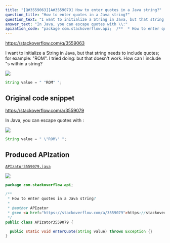 ```yaml
---
title: "[Q#3559063][A#3559079] How to enter quotes in a Java string?"
question_title: "How to enter quotes in a Java string?"
question_text: "I want to initialize a String in Java, but that string needs to include quotes; for example: \"ROM\". I tried doing: but that doesn't work. How can I include \"s within a string?"
answer_text: "In Java, you can escape quotes with \\:"
apization_code: "package com.stackoverflow.api;  /**  * How to enter quotes in a Java string?  *  * @author APIzator  * @see <a href=\"https://stackoverflow.com/a/3559079\">https://stackoverflow.com/a/3559079</a>  */ public class APIzator3559079 {    public static void enterQuote(String value) throws Exception {} }"
---
```


https://stackoverflow.com/q/3559063

I want to initialize a String in Java, but that string needs to include quotes; for example: &quot;ROM&quot;. I tried doing:
but that doesn&#x27;t work. How can I include &quot;s within a string?


<div class="code-logo"><img src="/stackoverflow.png" /></div>

```java
String value = " "ROM" ";
```


## Original code snippet

https://stackoverflow.com/a/3559079

In Java, you can escape quotes with \:

<div class="code-logo"><img src="/stackoverflow.png" /></div>

```java
String value = " \"ROM\" ";
```

## Produced APIzation

[`APIzator3559079.java`](https://github.com/pasqualesalza/apization/raw/main/data/search/APIzator3559079.java)

<div class="code-logo"><img src="/apizator.png" /></div>

```java
package com.stackoverflow.api;

/**
 * How to enter quotes in a Java string?
 *
 * @author APIzator
 * @see <a href="https://stackoverflow.com/a/3559079">https://stackoverflow.com/a/3559079</a>
 */
public class APIzator3559079 {

  public static void enterQuote(String value) throws Exception {}
}

```